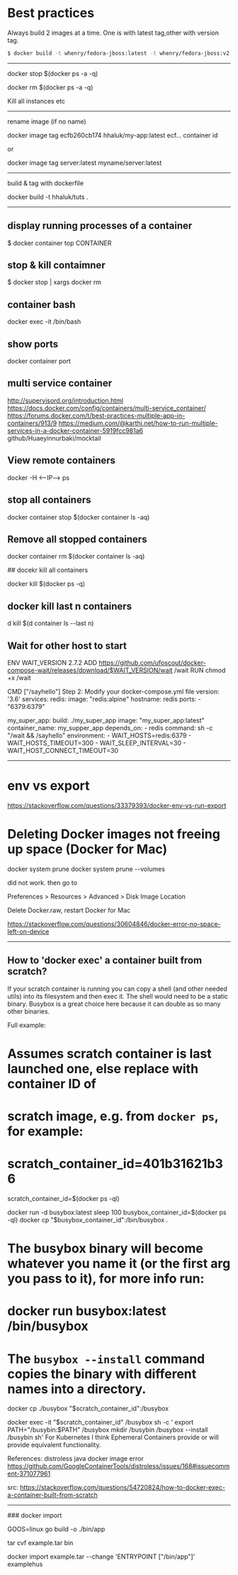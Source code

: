 # Best practices

Always build 2 images at a time. One is with latest tag,other with version tag. 


```sh
$ docker build -t whenry/fedora-jboss:latest -t whenry/fedora-jboss:v2.1 .

```


-----


docker stop $(docker ps -a -q)

docker rm $(docker ps -a -q)

Kill all instances etc



----

rename image (if no name)

docker image tag ecfb260cb174 hhaluk/my-app:latest
ecf... container id

or

docker image tag server:latest myname/server:latest


---

build & tag with dockerfile 

docker build -t hhaluk/tuts .

----

## display running processes of a container 

$ docker container top CONTAINER

## stop & kill contaimner

$ docker stop <CONTAINERID> | xargs docker rm

## container bash

 docker exec -it <CONTAINERID> /bin/bash

 ## show ports

 docker container port <CONTAINERID>


## multi service container 
http://supervisord.org/introduction.html
https://docs.docker.com/config/containers/multi-service_container/
https://forums.docker.com/t/best-practices-multiple-app-in-containers/913/9
https://medium.com/@karthi.net/how-to-run-multiple-services-in-a-docker-container-5919fcc981a6
github/Huaeyinnurbaki/mocktail


## View remote containers 

docker -H <--IP--> ps

## stop all containers

docker container stop $(docker container ls -aq)

## Remove all stopped containers

 docker container rm $(docker container ls -aq)

## docekr kill all containers

docker kill $(docker ps -q)

## docker kill last n containers

d kill $(d container ls --last n)

## Wait for other host to start

ENV WAIT_VERSION 2.7.2
ADD https://github.com/ufoscout/docker-compose-wait/releases/download/$WAIT_VERSION/wait /wait
RUN chmod +x /wait

CMD ["/sayhello"]
Step 2: Modify your docker-compose.yml file
version: '3.6'
services:
  redis:
    image: "redis:alpine"
    hostname: redis
    ports:
      - "6379:6379"

  my_super_app:
    build: ./my_super_app
    image: "my_super_app:latest"
    container_name: my_supper_app
    depends_on:
      - redis
    command: sh -c "/wait && /sayhello"
    environment:
      - WAIT_HOSTS=redis:6379
      - WAIT_HOSTS_TIMEOUT=300
      - WAIT_SLEEP_INTERVAL=30
      - WAIT_HOST_CONNECT_TIMEOUT=30

-------

# env vs export

https://stackoverflow.com/questions/33379393/docker-env-vs-run-export


# Deleting Docker images not freeing up space (Docker for Mac)

docker system prune
docker system prune --volumes

did not work. then go to

Preferences > Resources > Advanced > Disk Image Location

Delete Docker.raw, restart Docker for Mac

https://stackoverflow.com/questions/30604846/docker-error-no-space-left-on-device

---
## How to 'docker exec' a container built from scratch?

If your scratch container is running you can copy a shell (and other needed utils) into its filesystem and then exec it. The shell would need to be a static binary. Busybox is a great choice here because it can double as so many other binaries.

Full example:

# Assumes scratch container is last launched one, else replace with container ID of
# scratch image, e.g. from `docker ps`, for example:
# scratch_container_id=401b31621b36
scratch_container_id=$(docker ps -ql)

docker run -d busybox:latest sleep 100
busybox_container_id=$(docker ps -ql)
docker cp "$busybox_container_id":/bin/busybox .

# The busybox binary will become whatever you name it (or the first arg you pass to it), for more info run:
# docker run busybox:latest /bin/busybox
# The `busybox --install` command copies the binary with different names into a directory.

docker cp ./busybox "$scratch_container_id":/busybox

docker exec -it "$scratch_container_id" /busybox sh -c '
export PATH="/busybin:$PATH"
/busybox mkdir /busybin
/busybox --install /busybin
sh'
For Kubernetes I think Ephemeral Containers provide or will provide equivalent functionality.

References: distroless java docker image error https://github.com/GoogleContainerTools/distroless/issues/168#issuecomment-371077961


src: https://stackoverflow.com/questions/54720824/how-to-docker-exec-a-container-built-from-scratch

---

### docker import 

GOOS=linux go build -o ./bin/app

tar cvf example.tar bin

docker import example.tar --change 'ENTRYPOINT ["/bin/app"]' examplehus

